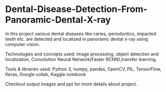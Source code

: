 # Dental-Disease-Detection-From-Panoramic-Dental-X-ray

In this project various dental diseases like caries, periodontics, impacted teeth etc. are detected and localized in panoramic dental x-ray using computer vision.

Technologies and concepts used: image processing, object detection and localization, Convolution Neural Network(Faster RCNN),transfer learning.

Tools & libraries used: Python 3, numpy, pandas, OpenCV, PIL, TensorFlow, Keras, Google collab, Kaggle notebook

Checkout output images and ppt for more details about project.

